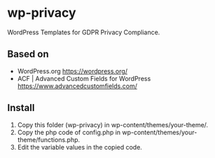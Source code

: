 # wp-privacy
WordPress Templates for GDPR Privacy Compliance.
## Based on
- WordPress.org https://wordpress.org/
- ACF | Advanced Custom Fields for WordPress https://www.advancedcustomfields.com/
## Install
1. Copy this folder (wp-privacy) in wp-content/themes/your-theme/.
2. Copy the php code of config.php in wp-content/themes/your-theme/functions.php.
3. Edit the variable values in the copied code.
